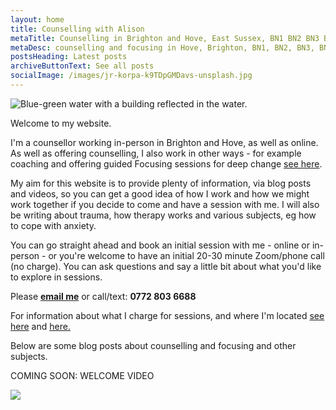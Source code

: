 ```yaml
---
layout: home
title: Counselling with Alison
metaTitle: Counselling in Brighton and Hove, East Sussex, BN1 BN2 BN3 BN41
metaDesc: counselling and focusing in Hove, Brighton, BN1, BN2, BN3, BN41, BN43
postsHeading: Latest posts
archiveButtonText: See all posts
socialImage: /images/jr-korpa-k9TDpGMDavs-unsplash.jpg
---
```

![Blue-green water with a building reflected in the water.](/images/jr-korpa-k9TDpGMDavs-unsplash.jpg)

W﻿elcome to my website. 

I﻿'m a counsellor working in-person in Brighton and Hove, as well as online. As well as offering counselling, I also work in other ways - for example coaching and offering guided Focusing sessions for deep change [see here](/pages/about-me).

My aim for this website is to provide plenty of information, via blog posts and videos, so you can get a good idea of how I work and how we might work together if you decide to come and have a session with me.
I﻿ will also be writing about trauma, how therapy works and various subjects, eg how to cope with anxiety.

Y﻿ou can go straight ahead and book an initial session with me - online or in-person - or you're welcome to have an initial 20-30 minute Zoom/phone call (no charge). You can ask questions and say a little bit about what you'd like to explore in sessions.

Please **[email me](mailto:dwellingspacecounselling@gmail.com)** or call/text:  **0772 803 6688**

F﻿or information about what I charge for sessions, and where I'm located [see here](/pages/about-me) and [here.](/pages/fees)

B﻿elow are some blog posts about counselling and focusing and other subjects. 

C﻿OMING SOON: 
W﻿ELCOME VIDEO

![](/images/meric-dagli-518103-unsplash.jpg)
